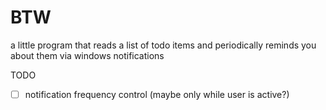 # BTW

a little program that reads a list of todo items and periodically reminds you about them via windows notifications

TODO
- [ ] notification frequency control (maybe only while user is active?)